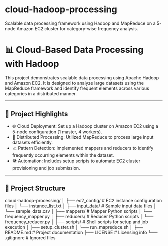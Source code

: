 
# cloud-hadoop-processing
Scalable data processing framework using Hadoop and MapReduce on a 5-node Amazon EC2 cluster for category-wise frequency analysis.

# 📊 Cloud-Based Data Processing with Hadoop

This project demonstrates scalable data processing using Apache Hadoop and Amazon EC2. It is designed to analyze large datasets using the MapReduce framework and identify frequent elements across various categories in a distributed manner.

---

## 🚀 Project Highlights

- 🌐 Cloud Deployment: Set up a Hadoop cluster on Amazon EC2 using a 5-node configuration (1 master, 4 workers).
- 🔄 Distributed Processing: Utilized MapReduce to process large input datasets efficiently.
- 📈 Pattern Detection: Implemented mappers and reducers to identify frequently occurring elements within the dataset.
- 🛠️ Automation: Includes setup scripts to automate EC2 cluster provisioning and job submission.

---

## 📁 Project Structure

cloud-hadoop-processing/
│
├── ec2_config/ # EC2 instance configuration files
│ └── instance_list.txt
│
├── input_data/ # Sample input data files
│ └── sample_data.csv
│
├── mappers/ # Mapper Python scripts
│ └── frequency_mapper.py
│
├── reducers/ # Reducer Python scripts
│ └── frequency_reducer.py
│
├── scripts/ # Shell scripts for setup and job execution
│ ├── setup_cluster.sh
│ └── run_mapreduce.sh
│
├── README.md # Project documentation
├── LICENSE # Licensing info
└── .gitignore # Ignored files


